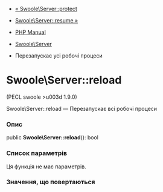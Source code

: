 - [« Swoole\Server::protect](swoole-server.protect.md)
- [Swoole\Server::resume »](swoole-server.resume.md)

- [PHP Manual](index.md)
- [Swoole\Server](class.swoole-server.md)
- Перезапускає усі робочі процеси

# Swoole\Server::reload

(PECL swoole \>u003d 1.9.0)

Swoole\Server::reload — Перезапускає всі робочі процеси

### Опис

public **Swoole\Server::reload**(): bool

### Список параметрів

Ця функція не має параметрів.

### Значення, що повертаються
